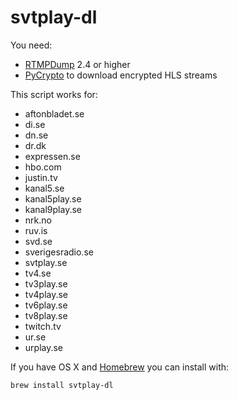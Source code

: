 svtplay-dl
==========

You need:

* [RTMPDump](http://rtmpdump.mplayerhq.hu/) 2.4 or higher
* [PyCrypto](https://www.dlitz.net/software/pycrypto/) to download encrypted HLS streams

This script works for:

* aftonbladet.se
* di.se
* dn.se
* dr.dk
* expressen.se
* hbo.com
* justin.tv
* kanal5.se
* kanal5play.se
* kanal9play.se
* nrk.no
* ruv.is
* svd.se
* sverigesradio.se
* svtplay.se
* tv4.se
* tv3play.se
* tv4play.se
* tv6play.se
* tv8play.se
* twitch.tv
* ur.se
* urplay.se

If you have OS X and [Homebrew](http://mxcl.github.com/homebrew/) you can install with:

    brew install svtplay-dl
